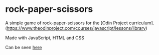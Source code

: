 # rock-paper-scissors
A simple game of rock-paper-scissors for the [Odin Project curriculum].(https://www.theodinproject.com/courses/javascript/lessons/library)

Made with JavaScript, HTML and CSS

Can be seen [here](https://jouchark.github.io/rock-paper-scissors/)

